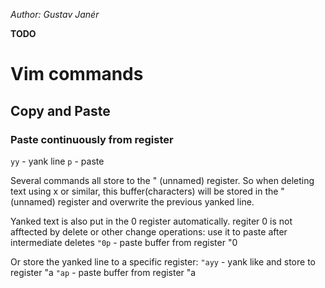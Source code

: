 _Author: Gustav Janér_

**TODO**

# Vim commands

## Copy and Paste

### Paste continuously from register
`yy` - yank line
`p`  - paste

Several commands all store to the " (unnamed) register.
So when deleting text using x or similar, this buffer(characters) will be stored in the " (unnamed) register and overwrite the previous yanked line.

Yanked text is also put in the 0 register automatically.
regiter 0 is not afftected by delete or other change operations: use it to paste after intermediate deletes
`"0p` - paste buffer from register "0

Or store the yanked line to a specific register:
`"ayy` - yank like and store to register "a
`"ap`  - paste buffer from register "a
